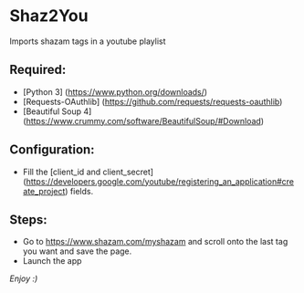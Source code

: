 # Shaz2You
Imports shazam tags in a youtube playlist

## Required:
* [Python 3] (https://www.python.org/downloads/)
* [Requests-OAuthlib] (https://github.com/requests/requests-oauthlib)
* [Beautiful Soup 4] (https://www.crummy.com/software/BeautifulSoup/#Download)

## Configuration:
* Fill the [client_id and client_secret] (https://developers.google.com/youtube/registering_an_application#create_project) fields.

## Steps:
* Go to https://www.shazam.com/myshazam and scroll onto the last tag you want and save the page.
* Launch the app

*Enjoy :)*

